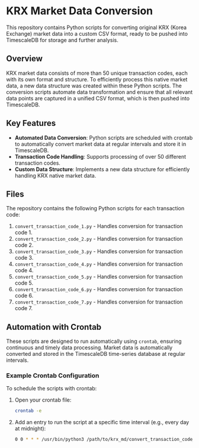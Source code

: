 # KRX Market Data Conversion

This repository contains Python scripts for converting original KRX (Korea Exchange) market data into a custom CSV format, ready to be pushed into TimescaleDB for storage and further analysis.

## Overview

KRX market data consists of more than 50 unique transaction codes, each with its own format and structure. To efficiently process this native market data, a new data structure was created within these Python scripts. The conversion scripts automate data transformation and ensure that all relevant data points are captured in a unified CSV format, which is then pushed into TimescaleDB.

## Key Features

- **Automated Data Conversion**: Python scripts are scheduled with crontab to automatically convert market data at regular intervals and store it in TimescaleDB.
- **Transaction Code Handling**: Supports processing of over 50 different transaction codes.
- **Custom Data Structure**: Implements a new data structure for efficiently handling KRX native market data.

## Files

The repository contains the following Python scripts for each transaction code:

1. `convert_transaction_code_1.py` - Handles conversion for transaction code 1.
2. `convert_transaction_code_2.py` - Handles conversion for transaction code 2.
3. `convert_transaction_code_3.py` - Handles conversion for transaction code 3.
4. `convert_transaction_code_4.py` - Handles conversion for transaction code 4.
5. `convert_transaction_code_5.py` - Handles conversion for transaction code 5.
6. `convert_transaction_code_6.py` - Handles conversion for transaction code 6.
7. `convert_transaction_code_7.py` - Handles conversion for transaction code 7.

## Automation with Crontab

These scripts are designed to run automatically using `crontab`, ensuring continuous and timely data processing. Market data is automatically converted and stored in the TimescaleDB time-series database at regular intervals.

### Example Crontab Configuration

To schedule the scripts with crontab:

1. Open your crontab file:
   ```bash
   crontab -e
2. Add an entry to run the script at a specific time interval (e.g., every day at midnight):
   ```bash
   0 0 * * * /usr/bin/python3 /path/to/krx_md/convert_transaction_code_X.py >> /path/to/logfile.log 2>&1
